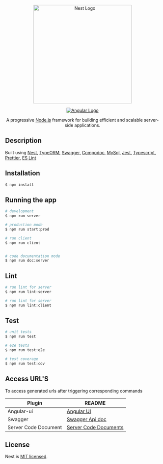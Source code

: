<p align="center">
  <a href="http://nestjs.com/" target="blank"><img src="https://nestjs.com/img/logo_text.svg" width="320" alt="Nest Logo" /></a>
  </p>
  <p align="center">
    <a href="http://angular.io/" target="blank"><img src="https://avatars.githubusercontent.com/u/139426?s=100&v=4" width="" alt="Angular Logo" /></a>
</p>

[circleci-image]: https://img.shields.io/circleci/build/github/nestjs/nest/master?token=abc123def456
[circleci-url]: https://circleci.com/gh/nestjs/nest

  <p align="center">A progressive <a href="http://nodejs.org" target="_blank">Node.js</a> framework for building efficient and scalable server-side applications.</p>
  
  <!--[![Backers on Open Collective](https://opencollective.com/nest/backers/badge.svg)](https://opencollective.com/nest#backer)
  [![Sponsors on Open Collective](https://opencollective.com/nest/sponsors/badge.svg)](https://opencollective.com/nest#sponsor)-->

## Description

Built using [Nest](https://github.com/nestjs/nest), [TypeORM](https://typeorm.io/#/), [Swagger](https://swagger.io/), [Compodoc](https://compodoc.app/), [MySql](https://www.mysql.com/), [Jest](https://jestjs.io/), [Typescript](https://www.typescriptlang.org/), [Prettier](https://prettier.io/), [ES Lint](https://eslint.org/)

## Installation

```bash
$ npm install
```

## Running the app

```bash
# development
$ npm run server

# production mode
$ npm run start:prod

# run client
$ npm run client


# code documentation mode
$ npm run doc:server
```

## Lint

```bash
# run lint for server
$ npm run lint:server

# run lint for server
$ npm run lint:client
```

## Test

```bash
# unit tests
$ npm run test

# e2e tests
$ npm run test:e2e

# test coverage
$ npm run test:cov
```

## Access URL'S

To access generated urls after triggering corresponding commands

| Plugin               | README                                         |
| -------------------- | ---------------------------------------------- |
| Angular-ui           | [Angular UI](http://localhost:4200)            |
| Swagger              | [Swagger Api doc](http://localhost:3000/api)   |
| Server Code Document | [Server Code Documents](http://localhost:8080) |

## License

Nest is [MIT licensed](LICENSE).
